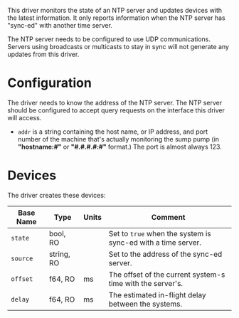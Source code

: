 This driver monitors the state of an NTP server and updates devices
with the latest information. It only reports information when the NTP
server has "sync-ed" with another time server.

The NTP server needs to be configured to use UDP communications.
Servers using broadcasts or multicasts to stay in sync will not
generate any updates from this driver.

# Configuration

The driver needs to know the address of the NTP server. The NTP server
should be configured to accept query requests on the interface this
driver will access.

- `addr` is a string containing the host name, or IP address, and port
  number of the machine that's actually monitoring the sump pump (in
  **"hostname:#"** or **"\#.#.#.#:#"** format.) The port is almost
  always 123.

# Devices

The driver creates these devices:

| Base Name | Type       | Units | Comment                                                   |
|-----------|------------|-------|--------------------------------------------------------------|
| `state`   | bool, RO   |       | Set to `true` when the system is sync-ed with a time server. |
| `source`  | string, RO |       | Set to the address of the sync-ed server.                    |
| `offset`  | f64, RO    | ms    | The offset of the current system-s time with the server's.   |
| `delay`   | f64, RO    | ms    | The estimated in-flight delay between the systems.           |
